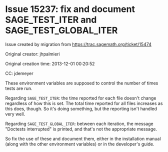 # Issue 15237: fix and document SAGE_TEST_ITER and SAGE_TEST_GLOBAL_ITER

Issue created by migration from https://trac.sagemath.org/ticket/15474

Original creator: jhpalmieri

Original creation time: 2013-12-01 00:20:52

CC:  jdemeyer

These environment variables are supposed to control the number of times tests are run. 

Regarding `SAGE_TEST_ITER`: the time reported for each file doesn't change regardless of how this is set. The total time reported for all files increases as this does, though. So it's doing something, but the reporting isn't handled very well.

Regarding `SAGE_TEST_GLOBAL_ITER`: between each iteration, the message "Doctests interrupted" is printed, and that's not the appropriate message. 

So fix the use of these and document them, either in the installation manual (along with the other environment variables) or in the developer's guide.
